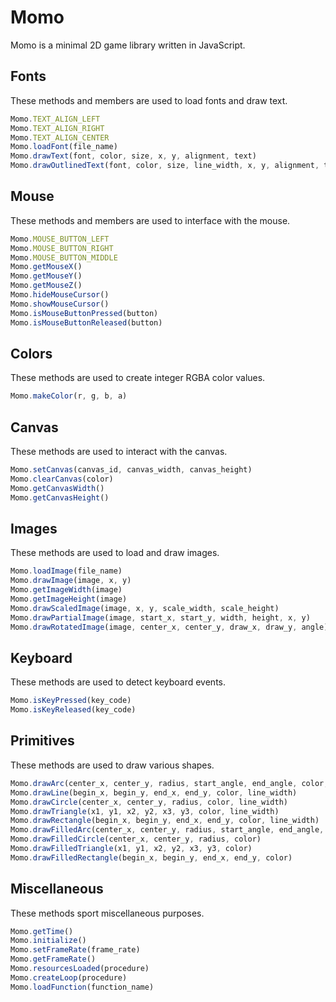 # Momo

Momo is a minimal 2D game library written in JavaScript.

## Fonts

These methods and members are used to load fonts and draw text.

```js
Momo.TEXT_ALIGN_LEFT
Momo.TEXT_ALIGN_RIGHT
Momo.TEXT_ALIGN_CENTER
Momo.loadFont(file_name)
Momo.drawText(font, color, size, x, y, alignment, text)
Momo.drawOutlinedText(font, color, size, line_width, x, y, alignment, text)
```

## Mouse

These methods and members are used to interface with the mouse.

```js
Momo.MOUSE_BUTTON_LEFT
Momo.MOUSE_BUTTON_RIGHT
Momo.MOUSE_BUTTON_MIDDLE
Momo.getMouseX()
Momo.getMouseY()
Momo.getMouseZ()
Momo.hideMouseCursor()
Momo.showMouseCursor()
Momo.isMouseButtonPressed(button)
Momo.isMouseButtonReleased(button)
```

## Colors

These methods are used to create integer RGBA color values.

```js
Momo.makeColor(r, g, b, a)
```

## Canvas

These methods are used to interact with the canvas.

```js
Momo.setCanvas(canvas_id, canvas_width, canvas_height)
Momo.clearCanvas(color)
Momo.getCanvasWidth()
Momo.getCanvasHeight()
```

## Images

These methods are used to load and draw images.

```js
Momo.loadImage(file_name)
Momo.drawImage(image, x, y)
Momo.getImageWidth(image)
Momo.getImageHeight(image)
Momo.drawScaledImage(image, x, y, scale_width, scale_height)
Momo.drawPartialImage(image, start_x, start_y, width, height, x, y)
Momo.drawRotatedImage(image, center_x, center_y, draw_x, draw_y, angle)
```

## Keyboard

These methods are used to detect keyboard events.

```js
Momo.isKeyPressed(key_code)
Momo.isKeyReleased(key_code)
```

## Primitives

These methods are used to draw various shapes.

```js
Momo.drawArc(center_x, center_y, radius, start_angle, end_angle, color, line_width)
Momo.drawLine(begin_x, begin_y, end_x, end_y, color, line_width)
Momo.drawCircle(center_x, center_y, radius, color, line_width)
Momo.drawTriangle(x1, y1, x2, y2, x3, y3, color, line_width)
Momo.drawRectangle(begin_x, begin_y, end_x, end_y, color, line_width)
Momo.drawFilledArc(center_x, center_y, radius, start_angle, end_angle, color)
Momo.drawFilledCircle(center_x, center_y, radius, color)
Momo.drawFilledTriangle(x1, y1, x2, y2, x3, y3, color)
Momo.drawFilledRectangle(begin_x, begin_y, end_x, end_y, color)
```

## Miscellaneous

These methods sport miscellaneous purposes.

```js
Momo.getTime()
Momo.initialize()
Momo.setFrameRate(frame_rate)
Momo.getFrameRate()
Momo.resourcesLoaded(procedure)
Momo.createLoop(procedure)
Momo.loadFunction(function_name)
```
